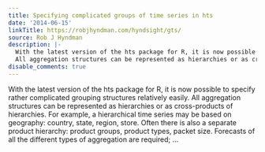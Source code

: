```yaml
---
title: Specifying complicated groups of time series in hts
date: '2014-06-15'
linkTitle: https://robjhyndman.com/hyndsight/gts/
source: Rob J Hyndman
description: |-
  With the latest version of the hts package for R, it is now possible to specify rather complicated grouping structures relatively easily.
  All aggregation structures can be represented as hierarchies or as cross-products of hierarchies. For example, a hierarchical time series may be based on geography: country, state, region, store. Often there is also a separate product hierarchy: product groups, product types, packet size. Forecasts of all the different types of aggregation are required; ...
disable_comments: true
---
```

With the latest version of the hts package for R, it is now possible to specify rather complicated grouping structures relatively easily.
All aggregation structures can be represented as hierarchies or as cross-products of hierarchies. For example, a hierarchical time series may be based on geography: country, state, region, store. Often there is also a separate product hierarchy: product groups, product types, packet size. Forecasts of all the different types of aggregation are required; ...